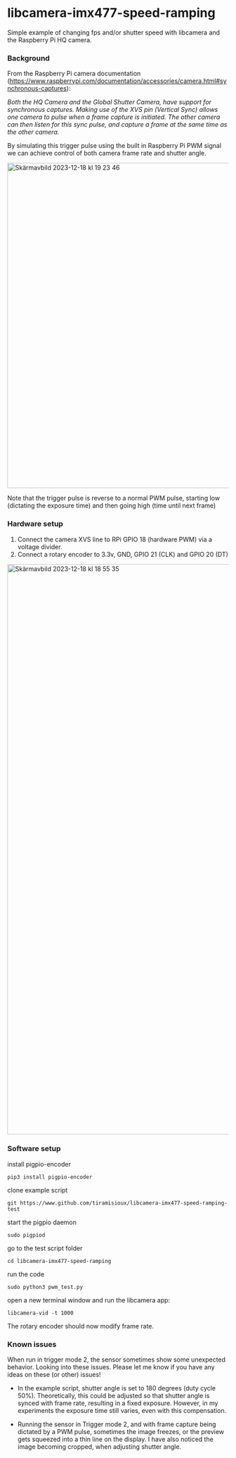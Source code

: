 # libcamera-imx477-speed-ramping
Simple example of changing fps and/or shutter speed with libcamera and the Raspberry Pi HQ camera.

### Background

From the Raspberry Pi camera documentation (https://www.raspberrypi.com/documentation/accessories/camera.html#synchronous-captures):

*Both the HQ Camera and the Global Shutter Camera, have support for synchronous captures. Making use of the XVS pin (Vertical Sync) allows one camera to pulse when a frame capture is initiated. The other camera can then listen for this sync pulse, and capture a frame at the same time as the other camera.*

By simulating this trigger pulse using the built in Raspberry Pi PWM signal we can achieve control of both camera frame rate and shutter angle.

<img width="739" alt="Skärmavbild 2023-12-18 kl  19 23 46" src="https://github.com/Tiramisioux/libcamera-imx477-speed-ramping/assets/74836180/ff55513a-7279-47ca-aa9e-657fbac99608">

Note that the trigger pulse is reverse to a normal PWM pulse, starting low (dictating the exposure time) and then going high (time until next frame)

### Hardware setup

1) Connect the camera XVS line to RPi GPIO 18 (hardware PWM) via a voltage divider.
2) Connect a rotary encoder to 3.3v, GND, GPIO 21 (CLK) and GPIO 20 (DT)

<img width="1296" alt="Skärmavbild 2023-12-18 kl  18 55 35" src="https://github.com/Tiramisioux/libcamera-imx477-speed-ramping/assets/74836180/d2e472f4-2ef3-4f98-a565-cc7857c15f80">


### Software setup

install pigpio-encoder

```pip3 install pigpio-encoder```

clone example script

```git https://www.github.com/tiramisioux/libcamera-imx477-speed-ramping-test```

start the pigpio daemon

```sudo pigpiod```

go to the test script folder 

```cd libcamera-imx477-speed-ramping```

run the code

```sudo python3 pwm_test.py```

open a new terminal window and run the libcamera app:

```libcamera-vid -t 1000```

The rotary encoder should now modify frame rate.

### Known issues

When run in trigger mode 2, the sensor sometimes show some unexpected behavior. Looking into these issues. Please let me know if you have any ideas on these (or other) issues! 

- In the example script, shutter angle is set to 180 degrees (duty cycle 50%). Theoretically, this could be adjusted so that shutter angle is synced with frame rate, resulting in a fixed exposure. However, in my experiments the exposure time still varies, even with this compensation.

- Running the sensor in Trigger mode 2, and with frame capture being dictated by a PWM pulse, sometimes the image freezes, or the preview gets squeezed into a thin line on the display. I have also noticed the image becoming cropped, when adjusting shutter angle.



